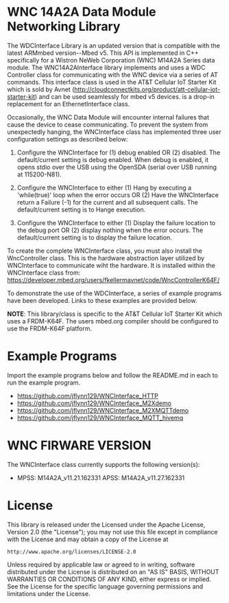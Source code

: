 WNC 14A2A Data Module Networking Library
========================================
 
The WDCInterface Library is an updated version that is compatible with the latest ARMmbed version--Mbed v5.  This API is 
implemented in C++ specifically for a Wistron NeWeb Corporation (WNC) M14A2A Series data module.  The WNC14A2AInterface
library implements and uses a WDC Controller class for communicating with the WNC device via a series of AT commands. 
This interface class is used in the AT&T Cellular IoT Starter Kit which is sold by Avnet 
(http://cloudconnectkits.org/product/att-cellular-iot-starter-kit) and can be used seamlessly for mbed v5 devices.
is a drop-in replacement for an EthernetInterface class.
 
Occasionally, the WNC Data Module will encounter internal failures that cause the device to cease communicating. To prevent
the system from unexpectedly hanging, the WNCInterface class has implemented three user configuration settings as described 
below:
 
1. Configure the WNCInterface for (1) debug enabled OR (2) disabled.  The default/current setting is debug enabled. When
debug is enabled, it opens stdio over the USB using the OpenSDA (serial over USB running at 115200-N81).
 
2. Configure the WNCInterface to either (1) Hang by executing a 'while(true)' loop when the error occurs OR (2) Have the 
WNCInterface return a Failure (-1) for the current and all subsequent calls.  The default/current setting is to
Hange execution.
 
3. Configure the WNCInterface to either (1) Display the failure location to the debug port OR (2) display nothing when
the error occurs.  The default/current setting is to display the failure location.
 
To create the complete WNCInterface class, you must also install the WncController class.  This is the hardware abstraction
layer utilized by WNCInterface to communicate wiht the hardware.  It is installed within the WNCInterface class from: 
https://developer.mbed.org/users/fkellermavnet/code/WncControllerK64F/
 
To demonstrate the use of the WDCInterface, a series of example programs have been developed.  Links to these examples
are provided below.
 
**NOTE**: This library/class is specific to the AT&T Cellular IoT Starter Kit which uses a FRDM-K64F.  The users mbed.org 
compiler should be configured to use the FRDM-K64F platform.
 
Example Programs
================
 
Import the example programs below and follow the README.md in each to run the example program.
 
  * https://github.com/jflynn129/WNCInterface_HTTP
  * https://github.com/jflynn129/WNCInterface_M2Xdemo
  * https://github.com/jflynn129/WNCInterface_M2XMQTTdemo
  * https://github.com/jflynn129/WNCInterface_MQTT_hivemq
 
WNC FIRWARE VERSION
===================
 
The WNCInterface class currently supports the following version(s):
* MPSS: M14A2A_v11.21.162331 APSS: M14A2A_v11.27.162331
 
 
License
=======
This library is released under the    Licensed under the Apache License, Version 2.0 (the "License"); you may not use this 
file except in compliance with the License and may obtain a copy of the License at
 
    http://www.apache.org/licenses/LICENSE-2.0
 
Unless required by applicable law or agreed to in writing, software distributed under the License is distributed on an 
"AS IS" BASIS, WITHOUT WARRANTIES OR CONDITIONS OF ANY KIND, either express or implied. See the License for the specific 
language governing permissions and limitations under the License.
 
 
            
